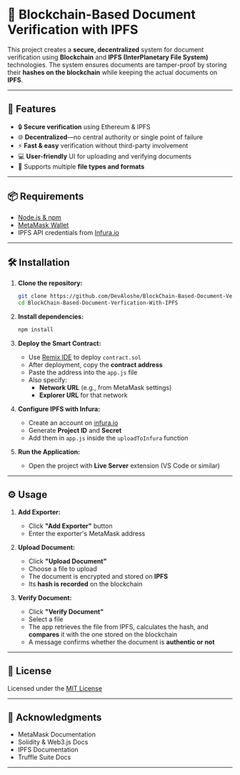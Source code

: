 
# 🔐 Blockchain-Based Document Verification with IPFS

This project creates a **secure, decentralized** system for document verification using **Blockchain** and **IPFS (InterPlanetary File System)** technologies. The system ensures documents are tamper-proof by storing their **hashes on the blockchain** while keeping the actual documents on **IPFS**.

---

## 🚀 Features

- 🔒 **Secure verification** using Ethereum & IPFS
- 🌐 **Decentralized**—no central authority or single point of failure
- ⚡ **Fast & easy** verification without third-party involvement
- 💻 **User-friendly** UI for uploading and verifying documents
- 🧾 Supports multiple **file types and formats**

---

## 📦 Requirements

- [Node.js & npm](https://nodejs.org/)
- [MetaMask Wallet](https://metamask.io/)
- IPFS API credentials from [Infura.io](https://infura.io/)

---

## 🛠️ Installation

1. **Clone the repository:**

   ```bash
   git clone https://github.com/DevAloshe/BlockChain-Based-Document-Verfication-With-IPFS.git
   cd BlockChain-Based-Document-Verfication-With-IPFS
   ```

2. **Install dependencies:**

   ```bash
   npm install
   ```

3. **Deploy the Smart Contract:**

   - Use [Remix IDE](https://remix.ethereum.org/) to deploy `contract.sol`
   - After deployment, copy the **contract address**
   - Paste the address into the `app.js` file
   - Also specify:
     - **Network URL** (e.g., from MetaMask settings)
     - **Explorer URL** for that network

4. **Configure IPFS with Infura:**

   - Create an account on [infura.io](https://infura.io/)
   - Generate **Project ID** and **Secret**
   - Add them in `app.js` inside the `uploadToInfura` function

5. **Run the Application:**

   - Open the project with **Live Server** extension (VS Code or similar)

---

## ⚙️ Usage

1. **Add Exporter:**
   - Click **"Add Exporter"** button
   - Enter the exporter's MetaMask address

2. **Upload Document:**
   - Click **"Upload Document"**
   - Choose a file to upload
   - The document is encrypted and stored on **IPFS**
   - Its **hash is recorded** on the blockchain

3. **Verify Document:**
   - Click **"Verify Document"**
   - Select a file
   - The app retrieves the file from IPFS, calculates the hash, and **compares** it with the one stored on the blockchain
   - A message confirms whether the document is **authentic or not**

---

## 🪪 License

Licensed under the [MIT License](LICENSE.md)

---

## 🙏 Acknowledgments

- MetaMask Documentation  
- Solidity & Web3.js Docs  
- IPFS Documentation  
- Truffle Suite Docs  

---

